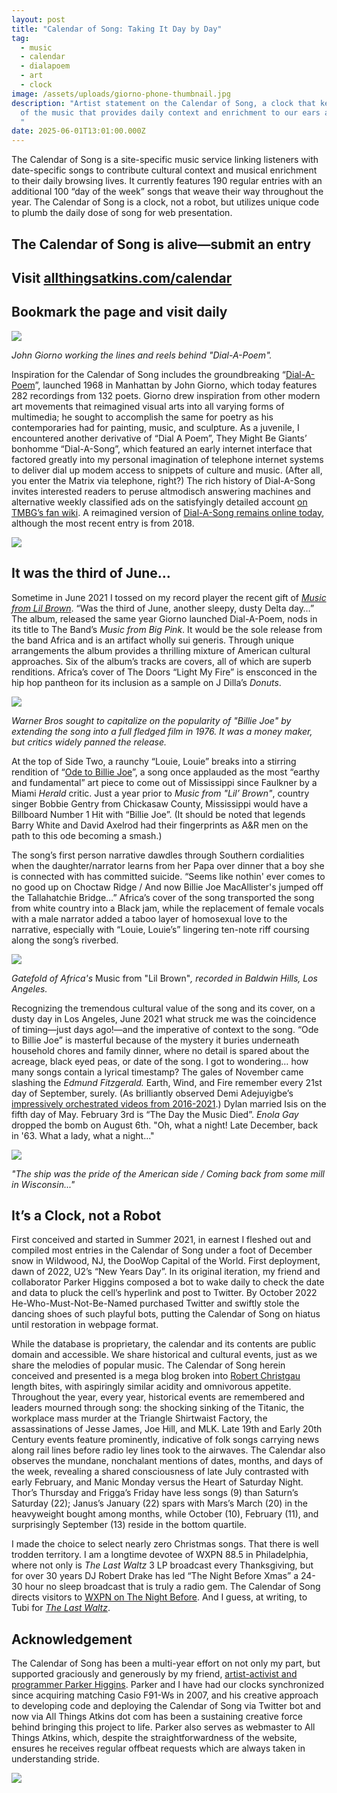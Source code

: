 ```yaml
---
layout: post
title: "Calendar of Song: Taking It Day by Day"
tag:
  - music
  - calendar
  - dialapoem
  - art
  - clock
image: /assets/uploads/giorno-phone-thumbnail.jpg
description: "Artist statement on the Calendar of Song, a clock that keeps track
  of the music that provides daily context and enrichment to our ears and souls.
  "
date: 2025-06-01T13:01:00.000Z
---
```

The Calendar of Song is a site-specific music service linking listeners with date-specific songs to contribute cultural context and musical enrichment to their daily browsing lives. It currently features 190 regular entries with an additional 100 “day of the week” songs that weave their way throughout the year. The Calendar of Song is a clock, not a robot, but utilizes unique code to plumb the daily dose of song for web presentation. 

## The Calendar of Song is alive—submit an entry

## Visit [allthingsatkins.com/calendar](http://allthingsatkins.com/calendar)

## [](http://allthingsatkins.com/calendar)Bookmark the page and visit daily 

![](/assets/uploads/giorno-phone-thumbnail.jpg)

*John Giorno working the lines and reels behind "Dial-A-Poem".* 

Inspiration for the Calendar of Song includes the groundbreaking “[Dial-A-Poem](https://giornopoetrysystems.org/dial-a-poem/history)”, launched 1968 in Manhattan by John Giorno, which today features 282 recordings from 132 poets. Giorno drew inspiration from other modern art movements that reimagined visual arts into all varying forms of multimedia; he sought to accomplish the same for poetry as his contemporaries had for painting, music, and sculpture. As a juvenile, I encountered another derivative of “Dial A Poem”, They Might Be Giants’ bonhomme “Dial-A-Song”, which featured an early internet interface that factored greatly into my personal imagination of telephone internet systems to deliver dial up modem access to snippets of culture and music. (After all, you enter the Matrix via telephone, right?) The rich history of Dial-A-Song invites interested readers to peruse altmodisch answering machines and alternative weekly classified ads on the satisfyingly detailed account [on TMBG’s fan wiki](https://tmbw.net/wiki/Dial-A-Song). A reimagined version of [Dial-A-Song remains online today](https://dialasong.com/), although the most recent entry is from 2018. 

![](/assets/uploads/dial-a-poem-rotary-phone.jpg)

## It was the third of June…

Sometime in June 2021 I tossed on my record player the recent gift of *[Music from Lil Brown](https://www.greymatter.fm/community/africa-music-from-lil-brown-1968)*. “Was the third of June, another sleepy, dusty Delta day…” The album, released the same year Giorno launched Dial-A-Poem, nods in its title to The Band’s *Music from Big Pink*. It would be the sole release from the band Africa and is an artifact wholly sui generis. Through unique arrangements the album provides a thrilling mixture of American cultural approaches. Six of the album’s tracks are covers, all of which are superb renditions. Africa’s cover of The Doors “Light My Fire” is ensconced in the hip hop pantheon for its inclusion as a sample on J Dilla’s *Donuts*.

![](/assets/uploads/ode-to-billie-joe-movie-poster.jpg)

*Warner Bros sought to capitalize on the popularity of "Billie Joe" by extending the song into a full fledged film in 1976. It was a money maker, but critics widely panned the release.* 

At the top of Side Two, a raunchy “Louie, Louie” breaks into a stirring rendition of “[Ode to Billie Joe](https://en.wikipedia.org/wiki/Ode_to_Billie_Joe)”, a song once applauded as the most “earthy and fundamental” art piece to come out of Mississippi since Faulkner by a Miami *Herald* critic. Just a year prior to *Music from "Lil’ Brown"*, country singer Bobbie Gentry from Chickasaw County, Mississippi would have a Billboard Number 1 Hit with “Billie Joe”. (It should be noted that legends Barry White and David Axelrod had their fingerprints as A&R men on the path to this ode becoming a smash.) 

The song’s first person narrative dawdles through Southern cordialities when the daughter/narrator learns from her Papa over dinner that a boy she is connected with has committed suicide. “Seems like nothin' ever comes to no good up on Choctaw Ridge / And now Billie Joe MacAllister's jumped off the Tallahatchie Bridge…” Africa’s cover of the song transported the song from white country into a Black jam, while the replacement of female vocals with a male narrator added a taboo layer of homosexual love to the narrative, especially with “Louie, Louie’s” lingering ten-note riff coursing along the song’s riverbed. 

![](/assets/uploads/music-from-lil-brown-gatefold.jpg)

*Gatefold of Africa's* Music from "Lil Brown"*, recorded in Baldwin Hills, Los Angeles.* 

Recognizing the tremendous cultural value of the song and its cover, on a dusty day in Los Angeles, June 2021 what struck me was the coincidence of timing—just days ago!—and the imperative of context to the song. “Ode to Billie Joe” is masterful because of the mystery it buries underneath household chores and family dinner, where no detail is spared about the acreage, black eyed peas, or date of the song. I got to wondering… how many songs contain a lyrical timestamp? The gales of November came slashing the *Edmund Fitzgerald.* Earth, Wind, and Fire remember every 21st day of September, surely. (As brilliantly observed Demi Adejuyigbe’s [impressively orchestrated videos from 2016-2021](https://www.youtube.com/playlist?list=PLhT8ACQdPzpwkpvnvvPf6jCfWxEPmn-Kk).) Dylan married Isis on the fifth day of May. February 3rd is “The Day the Music Died”. *Enola Gay* dropped the bomb on August 6th. "Oh, what a night! Late December, back in '63. What a lady, what a night..."  

![](/assets/uploads/fitzgerald-on-the-st-marys-credit-photo-robert-campbell-.jpg)

*"The ship was the pride of the American side / Coming back from some mill in Wisconsin..."*

## It’s a Clock, not a Robot 

First conceived and started in Summer 2021, in earnest I fleshed out and compiled most entries in the Calendar of Song under a foot of December snow in Wildwood, NJ, the DooWop Capital of the World. First deployment, dawn of 2022, U2’s “New Years Day”. In its original iteration, my friend and collaborator Parker Higgins composed a bot to wake daily to check the date and data to pluck the cell’s hyperlink and post to Twitter. By October 2022 He-Who-Must-Not-Be-Named purchased Twitter and swiftly stole the dancing shoes of such playful bots, putting the Calendar of Song on hiatus until restoration in webpage format. 

While the database is proprietary, the calendar and its contents are public domain and accessible. We share historical and cultural events, just as we share the melodies of popular music. The Calendar of Song herein conceived and presented is a mega blog broken into [Robert Christgau](https://robertchristgau.com/) length bites, with aspiringly similar acidity and omnivorous appetite. Throughout the year, every year, historical events are remembered and leaders mourned through song: the shocking sinking of the Titanic, the workplace mass murder at the Triangle Shirtwaist Factory, the assassinations of Jesse James, Joe Hill, and MLK. Late 19th and Early 20th Century events feature prominently, indicative of folk songs carrying news along rail lines before radio ley lines took to the airwaves. The Calendar also observes the mundane, nonchalant mentions of dates, months, and days of the week, revealing a shared consciousness of late July contrasted with early February, and Manic Monday versus the Heart of Saturday Night. Thor’s Thursday and Frigga’s Friday have less songs (9) than Saturn’s Saturday (22); Janus’s January (22) spars with Mars’s March (20) in the heavyweight bought among months, while October (10), February (11), and surprisingly September (13) reside in the bottom quartile.  

I made the choice to select nearly zero Christmas songs. That there is well trodden territory. I am a longtime devotee of WXPN 88.5 in Philadelphia, where not only is *The Last Waltz* 3 LP broadcast every Thanksgiving, but for over 30 years DJ Robert Drake has led “The Night Before Xmas” a 24-30 hour no sleep broadcast that is truly a radio gem. The Calendar of Song directs visitors to [WXPN on The Night Before](https://xpn.org/program/the-night-before/). And I guess, at writing, to Tubi for *[The Last Waltz](https://www.criterion.com/films/29460-the-last-waltz?srsltid=AfmBOoqMUIjUp1f_AntDE83Z1bstGFrB0UUf2t1R143uTcywtXl73TPD)*. 

## Acknowledgement 

The Calendar of Song has been a multi-year effort on not only my part, but supported graciously and generously by my friend, [artist-activist and programmer Parker Higgins](https://parkerhiggins.net/). Parker and I have had our clocks synchronized since acquiring matching Casio F91-Ws in 2007, and his creative approach to developing code and deploying the Calendar of Song via Twitter bot and now via All Things Atkins dot com has been a sustaining creative force behind bringing this project to life. Parker also serves as webmaster to All Things Atkins, which, despite the straightforwardness of the website, ensures he receives regular offbeat requests which are always taken in understanding stride.

![](/assets/uploads/gentry-memorial-plaque.jpeg)
